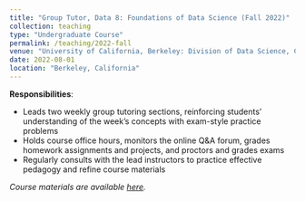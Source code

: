 ```yaml
---
title: "Group Tutor, Data 8: Foundations of Data Science (Fall 2022)"
collection: teaching
type: "Undergraduate Course"
permalink: /teaching/2022-fall
venue: "University of California, Berkeley: Division of Data Science, Computing, and Society (CDSS)"
date: 2022-08-01
location: "Berkeley, California"
---
```


__Responsibilities__:
- Leads two weekly group tutoring sections, reinforcing students’ understanding of the week’s concepts with exam-style practice problems
- Holds course office hours, monitors the online Q&A forum, grades homework assignments and projects, and proctors and grades exams
- Regularly consults with the lead instructors to practice effective pedagogy and refine course materials

_Course materials are available [here](http://www.data8.org/fa22/)._
